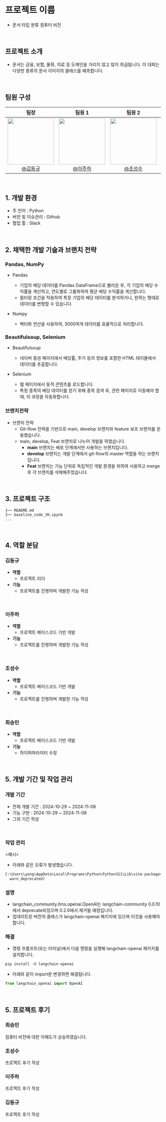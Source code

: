 # 프로젝트 이름
- 문서 타입 분류 컴퓨터 비전
<br>

## 프로젝트 소개
- 문서는 금융, 보험, 물류, 의료 등 도메인을 가리지 않고 많이 취급됩니다. 이 대회는 다양한 종류의 문서 이미지의 클래스를 예측합니다.
<br>

## 팀원 구성

<div align="center">

| **팀장** | **팀원 1** | **팀원 2** | **팀원 3** |
| :------: |  :------: | :------: | :------: |
|[<img src="https://avatars.githubusercontent.com/u/156163982?v=4" height=150 width=150> <br/> @김동규](https://github.com/) |[<img src="https://avatars.githubusercontent.com/u/156163982?v=4" height=150 width=150> <br/> @이주하](https://github.com/) |[<img src="https://avatars.githubusercontent.com/u/156163982?v=4" height=150 width=150> <br/> @조성수](https://github.com/) |[<img src="https://avatars.githubusercontent.com/u/156163982?v=4" height=150 width=150> <br/> @최승민](https://github.com/) |
</div>

<br>

## 1. 개발 환경

- 주 언어 : Python
- 버전 및 이슈관리 : Github
- 협업 툴 : Slack

<br>

## 2. 채택한 개발 기술과 브랜치 전략

### Pandas, NumPy

- Pandas
  - 기업의 배당 데이터를 Pandas DataFrame으로 불러온 후, 각 기업의 배당 수익률을 계산하고, 연도별로 그룹화하여 평균 배당 수익률을 계산합니다.
  - 필터링 조건을 적용하여 특정 기업의 배당 데이터를 분석하거나, 원하는 형태로 데이터를 변형할 수 있습니다.  

- Numpy
  - 벡터화 연산을 사용하여, 3000여개 데이터를 효율적으로 처리합니다.

### Beautifulsoup, Selenium

- Beautifulsoup
  - 네이버 증권 페이지에서 배당률, 주가 등의 정보를 포함한 HTML 테이블에서 데이터를 추출합니다.

- Selenium
  - 웹 페이지에서 동적 콘텐츠를 로드합니다.
  - 특정 종목의 배당 데이터를 얻기 위해 종목 검색 후, 관련 페이지로 이동해야 할 때, 이 과정을 자동화합니다. 

### 브랜치전략 
    
- 브랜치 전략
  - Git-flow 전략을 기반으로 main, develop 브랜치와 feature 보조 브랜치를 운용했습니다.
  - main, develop, Feat 브랜치로 나누어 개발을 하였습니다.
    - **main** 브랜치는 배포 단계에서만 사용하는 브랜치입니다.
    - **develop** 브랜치는 개발 단계에서 git-flow의 master 역할을 하는 브랜치입니다.
    - **Feat** 브랜치는 기능 단위로 독립적인 개발 환경을 위하여 사용하고 merge 후 각 브랜치를 삭제해주었습니다.


<br>

## 3. 프로젝트 구조
```
├── README.md
├── baseline_code_JH.ipynb
...

```

<br>

## 4. 역할 분담

### 김동규
- **역할**
    - 프로젝트 리더
- **기능**
    - 프로젝트를 진행하며 개발한 기능 작성
<br>

### 이주하
- **역할**
    - 프로젝트 베이스코드 기반 개발
- **기능**
    - 프로젝트를 진행하며 개발한 기능 작성
<br>

### 조성수
- **역할**
    - 프로젝트 베이스코드 기반 개발
- **기능**
    - 프로젝트를 진행하며 개발한 기능 작성
<br>

### 최승민
- **역할**
    - 프로젝트 베이스코드 기반 개발
- **기능**
    - 하이퍼파라미터 수정
<br>

## 5. 개발 기간 및 작업 관리

### 개발 기간
- 전체 개발 기간 : 2024-10-29 ~ 2024-11-08
- 기능 구현 : 2024-10-29 ~ 2024-11-08
- 그외 기간 작성
  
<br>

### 작업 관리
<예시>

- 아래와 같은 오류가 발생했습니다.

```python
C:\Users\yong\AppData\Local\Programs\Python\Python311\Lib\site-packages\langchain_core\_api\deprecation.py:117: LangChainDeprecationWarning: The class `langchain_community.llms.openai.OpenAI` was deprecated in langchain-community 0.0.10 and will be removed in 0.2.0. An updated version of the class exists in the langchain-openai package and should be used instead. To use it run `pip install -U langchain-openai` and import as `from langchain_openai import OpenAI`.
  warn_deprecated(
```

### 설명

- langchain_community.llms.openai.OpenAI는 langchain-community 0.0.10에서 deprecate되었으며 0.2.0에서 제거될 예정입니다.
- 업데이트된 버전의 클래스가 langchain-openai 패키지에 있으며 이것을 사용해야 합니다.


### 해결

- 명령 프롬프트(또는 터미널)에서 다음 명령을 실행해 langchain-openai 패키지를 설치합니다.

```python
pip install -U langchain-openai
```

- 아래와 같이 import문 변경하면 해결됩니다.
```python
from langchain_openai import OpenAI
```


<br>

## 5. 프로젝트 후기

### 최승민
컴퓨터 비전에 대한 이해도가 상승하였습니다.

### 조성수
프로젝트 후기 작성

### 이주하
프로젝트 후기 작성

### 김동규
프로젝트 후기 작성

<br>

